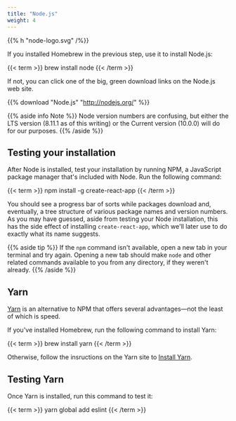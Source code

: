 ```yaml
---
title: "Node.js"
weight: 4
---
```


{{% h "node-logo.svg" /%}}

If you installed Homebrew in the previous step, use it to install Node.js:

{{< term >}}
brew install node
{{< /term >}}

If not, you can click one of the big, green download links on the Node.js web site.

{{% download "Node.js" "http://nodejs.org/" %}}

{{% aside info Note %}}
Node version numbers are confusing, but either the LTS version (8.11.1 as of this writing) or the Current version (10.0.0) will do for our purposes.
{{% /aside %}}

## Testing your installation

After Node is installed, test your installation by running NPM, a JavaScript package manager that's included with Node. Run the following command:

{{< term >}}
npm install -g create-react-app
{{< /term >}}

You should see a progress bar of sorts while packages download and, eventually, a tree structure of various package names and version numbers. As you may have guessed, aside from testing your Node installation, this has the side effect of installing `create-react-app`, which we'll later use to do exactly what its name suggests.

{{% aside tip %}}
If the `npm` command isn't available, open a new tab in your terminal and try again. Opening a new tab should make `node` and other related commands available to you from any directory, if they weren't already.
{{% /aside %}}

## Yarn

[Yarn](https://yarnpkg.com/) is an alternative to NPM that offers several advantages&mdash;not the least of which is speed.

If you've installed Homebrew, run the following command to install Yarn:

{{< term >}}
brew install yarn
{{< /term >}}

Otherwise, follow the insructions on the Yarn site to [Install Yarn](https://yarnpkg.com/en/docs/install).

## Testing Yarn

Once Yarn is installed, run this command to test it:

{{< term >}}
yarn global add eslint
{{< /term >}}
